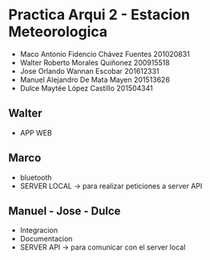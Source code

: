 # Practica Arqui 2 - Estacion Meteorologica

- Maco Antonio Fidencio Chávez Fuentes 	201020831
- Walter Roberto Morales Quiñonez 	    200915518
- Jose Orlando Wannan Escobar			201612331
- Manuel Alejandro De Mata Mayen 		201513626 
- Dulce Maytée López Castillo          	201504341

## Walter
- APP WEB


## Marco
- bluetooth
- SERVER LOCAL -> para realizar peticiones a server API

## Manuel - Jose - Dulce
- Integracion
- Documentacion
- SERVER API -> para comunicar con el server local



